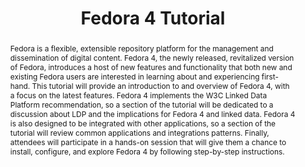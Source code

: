 ---
abstract: 'Fedora is a flexible, extensible repository platform for the management
  and dissemination of digital content. Fedora 4, the newly released, revitalized
  version of Fedora, introduces a host of new features and functionality that both
  new and existing Fedora users are interested in learning about and experiencing
  first-hand.

  This tutorial will provide an introduction to and overview of Fedora 4, with a focus
  on the latest features. Fedora 4 implements the W3C Linked Data Platform recommendation,
  so a section of the tutorial will be dedicated to a discussion about LDP and the
  implications for Fedora 4 and linked data. Fedora 4 is also designed to be integrated
  with other applications, so a section of the tutorial will review common applications
  and integrations patterns. Finally, attendees will participate in a hands-on session
  that will give them a chance to install, configure, and explore Fedora 4 by following
  step-by-step instructions.'
creators:
- Woods, Andrews
- Cox, David
date: null
document_url: https://services.phaidra.univie.ac.at/api/object/o:429626/download
grand_parent: iPRES
institutions: []
keywords:
- fedora
- repository
- linked data
- open source
landing_page_url: https://phaidra.univie.ac.at/o:429626
language: eng
layout: publication
license: CC BY 4.0 International
notes_url: null
parent: iPRES 2015
presentation_url: null
size: 356668
source_name: iPRES
title: Fedora 4 Tutorial
type: paper
year: 2015
---